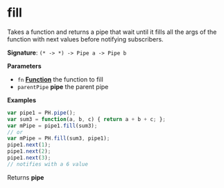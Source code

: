 # fill

Takes a function and returns a pipe that wait until it fills all
the args of the function with next values before notifying subscribers.

**Signature**: `(* -> *) -> Pipe a -> Pipe b`

**Parameters**

-   `fn` **[Function](https://developer.mozilla.org/en-US/docs/Web/JavaScript/Reference/Statements/function)** the function to fill
-   `parentPipe` **pipe** the parent pipe

**Examples**

```javascript
var pipe1 = PH.pipe();
var sum3 = function(a, b, c) { return a + b + c; };
var mPipe = pipe1.fill(sum3);
// or
var mPipe = PH.fill(sum3, pipe1);
pipe1.next(1);
pipe1.next(2);
pipe1.next(3);
// notifies with a 6 value
```

Returns **pipe** 
